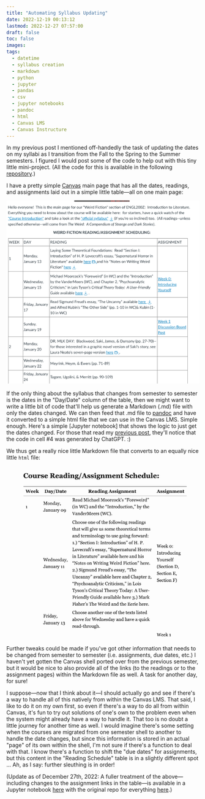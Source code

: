 ```yaml
---
title: "Automating Syllabus Updating"
date: 2022-12-19 00:13:12
lastmod: 2022-12-27 07:57:00
draft: false
toc: false
images:
tags:
  - datetime
  - syllabus creation
  - markdown
  - python
  - jupyter
  - pandas
  - csv
  - jupyter notebooks
  - pandoc
  - html
  - Canvas LMS
  - Canvas Instructure
---
```


In my previous post I mentioned off-handedly the task of updating the dates on my syllabi as I transition from the Fall to the Spring to the Summer semesters. I figured I would post some of the code to help out with this tiny little mini-project. (All the code for this is available in the following [repository](https://github.com/kspicer80/syllabus_maker_stuff).)

I have a pretty simple [Canvas](https://www.instructure.com/canvas) main page that has all the dates, readings, and assignments laid out in a simple little table—all on one main page:

![sample_table_from_canvas_page](/images/imgforblogposts/post_27/screenshot_1.png)

If the only thing about the syllabus that changes from semester to semester is the dates in the "Day/Date" column of the table, then we might want to write a little bit of code that'll help us generate a Markdown (.md) file with only the dates changed. We can then feed that .md file to [pandoc](https://pandoc.org/) and have it converted to a simple html file that we can use in the Canvas LMS. Simple enough. Here's a simple [Jupyter notebook] that shows the logic to just get the dates changed. For those that read my [previous post](https://kspicer80.github.io/posts/2022-12-19-playing-around-with-chatgpt/), they'll notice that the code in cell #4 was generated by ChatGPT. :)

We thus get a really nice little Markdown file that converts to an equally nice little ```html``` file:

![html_rendered_from_markdown_via_pandoc](/images/imgforblogposts/post_27/screenshot_2.png)

Further tweaks could be made if you've got other information that needs to be changed from semester to semester (i.e. assignments, due dates, etc.) I haven't yet gotten the Canvas shell ported over from the previous semester, but it would be nice to also provide all of the links (to the readings or to the assignment pages) within the Markdown file as well. A task for another day, for sure!

I suppose—now that I think about it—I should actually go and see if there's a way to handle all of this natively from within the Canvas LMS. That said, I like to do it on my own first, so even if there's a way to do all from within Canvas, it's fun to try out solutions of one's own to the problem even when the system might already have a way to handle it. That too is no doubt a little journey for another time as well. I would imagine there's some setting when the courses are migrated from one semester shell to another to handle the date changes, but since this information is stored in an actual "page" of its own within the shell, I'm not sure if there's a function to deal with that. I know there's a function to shift the "due dates" for assignments, but this content in the "Reading Schedule" table is in a slightly different spot ... Ah, as I say: further sleuthing is in order!

(Update as of December 27th, 2022: A fuller treatment of the above—including changes to the assignment links in the table—is available in a Jupyter notebook [here](https://nbviewer.org/github/kspicer80/syllabi_maker_stuff/blob/main/sample_script.ipynb) with the original repo for everything [here](https://github.com/kspicer80/syllabi_maker_stuff).)